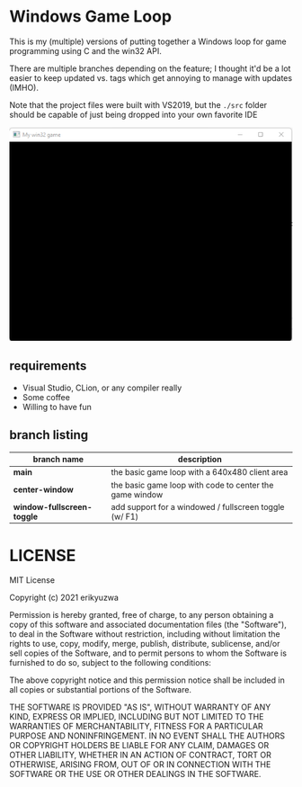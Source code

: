 # Windows Game Loop

This is my (multiple) versions of putting together a Windows loop for game programming
using C and the win32 API.

There are multiple branches depending on the feature; I thought it'd be a lot easier
to keep updated vs. tags which get annoying to manage with updates (IMHO).

Note that the project files were built with VS2019, but the `./src` folder should be
capable of just being dropped into your own favorite IDE

![](./screenshot.png)

## requirements

- Visual Studio, CLion, or any compiler really
- Some coffee
- Willing to have fun

## branch listing

| branch name | description |
| --- | --- |
| **main** | the basic game loop with a 640x480 client area |
| **center-window** | the basic game loop with code to center the game window |
| **window-fullscreen-toggle** | add support for a windowed / fullscreen toggle (w/ F1) |


# LICENSE

MIT License

Copyright (c) 2021 erikyuzwa

Permission is hereby granted, free of charge, to any person obtaining a copy
of this software and associated documentation files (the "Software"), to deal
in the Software without restriction, including without limitation the rights
to use, copy, modify, merge, publish, distribute, sublicense, and/or sell
copies of the Software, and to permit persons to whom the Software is
furnished to do so, subject to the following conditions:

The above copyright notice and this permission notice shall be included in all
copies or substantial portions of the Software.

THE SOFTWARE IS PROVIDED "AS IS", WITHOUT WARRANTY OF ANY KIND, EXPRESS OR
IMPLIED, INCLUDING BUT NOT LIMITED TO THE WARRANTIES OF MERCHANTABILITY,
FITNESS FOR A PARTICULAR PURPOSE AND NONINFRINGEMENT. IN NO EVENT SHALL THE
AUTHORS OR COPYRIGHT HOLDERS BE LIABLE FOR ANY CLAIM, DAMAGES OR OTHER
LIABILITY, WHETHER IN AN ACTION OF CONTRACT, TORT OR OTHERWISE, ARISING FROM,
OUT OF OR IN CONNECTION WITH THE SOFTWARE OR THE USE OR OTHER DEALINGS IN THE
SOFTWARE.